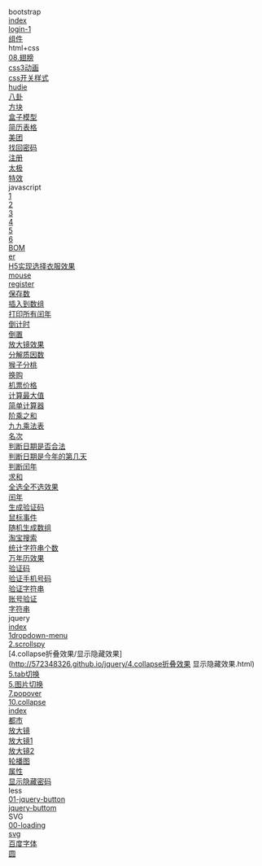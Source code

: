 
bootstrap<br/>
[index](http://572348326.github.io/bootstrap/index.html)<br/>
[login-1](http://572348326.github.io/bootstrap/index.html)<br/>
[组件](http://572348326.github.io/bootstrap/组件.html)<br/>
html+css<br/>
[08.翅膀](http://572348326.github.io/html+css/08.翅膀.html)<br/>
[css3动画](http://572348326.github.io/html+css/css3动画.html)<br/>
[css开关样式](http://572348326.github.io/html+css/css开关样式.html)<br/>
[hudie](http://572348326.github.io/html+css/hudie.html)<br/>
[八卦](http://572348326.github.io/html+css/八卦.html)<br/>
[方块](http://572348326.github.io/html+css/方块.html)<br/>
[盒子模型](http://572348326.github.io/html+css/盒子模型.html)<br/>
[简历表格](http://572348326.github.io/html+css/简历表格.html)<br/>
[美团](http://572348326.github.io/html+css/美团.html)<br/>
[找回密码](http://572348326.github.io/html+css/找回密码.html)<br/>
[注册](http://572348326.github.io/html+css/注册.html)<br/>
[太极](http://572348326.github.io/html+css/太极.html)<br/>
[特效](http://572348326.github.io/html+css/特效.html)<br/>
javascript<br/>
[1](http://572348326.github.io/javascript/1.html)<br/>
[2](http://572348326.github.io/javascript/2.html)<br/>
[3](http://572348326.github.io/javascript/3.html)<br/>
[4](http://572348326.github.io/javascript/4.html)<br/>
[5](http://572348326.github.io/javascript/5.html)<br/>
[6](http://572348326.github.io/javascript/6.html)<br/>
[BOM](http://572348326.github.io/javascript/BOM.html)<br/>
[er](http://572348326.github.io/javascript/er.html)<br/>
[H5实现选择衣服效果](http://572348326.github.io/javascript/H5实现选择衣服效果.html)<br/>
[mouse](http://572348326.github.io/javascript/mouse.html)<br/>
[register](http://572348326.github.io/javascript/register.html)<br/>
[保存数](http://572348326.github.io/javascript/保存数.html)<br/>
[插入到数组](http://572348326.github.io/javascript/插入到数组.html)<br/>
[打印所有闰年](http://572348326.github.io/javascript/打印所有闰年.html)<br/>
[倒计时](http://572348326.github.io/javascript/倒计时.html)<br/>
[倒置](http://572348326.github.io/javascript/倒置.html)<br/>
[放大镜效果](http://572348326.github.io/javascript/放大镜效果.html)<br/>
[分解质因数](http://572348326.github.io/javascript/分解质因数.html)<br/>
[猴子分桃](http://572348326.github.io/javascript/猴子分桃.html)<br/>
[换购](http://572348326.github.io/javascript/换购.html)<br/>
[机票价格](http://572348326.github.io/javascript/机票价格.html)<br/>
[计算最大值](http://572348326.github.io/javascript/计算最大值.html)<br/>
[简单计算器](http://572348326.github.io/javascript/简单计算器.html)<br/>
[阶乘之和](http://572348326.github.io/javascript/阶乘之和.html)<br/>
[九九乘法表](http://572348326.github.io/javascript/九九乘法表.html)<br/>
[名次](http://572348326.github.io/javascript/名次.html)<br/>
[判断日期是否合法](http://572348326.github.io/javascript/判断日期是否合法.html)<br/>
[判断日期是今年的第几天](http://572348326.github.io/javascript/判断日期是今年的第几天.html)<br/>
[判断闰年](http://572348326.github.io/javascript/判断闰年.html)<br/>
[求和](http://572348326.github.io/javascript/求和.html)<br/>
[全选全不选效果](http://572348326.github.io/javascript/全选全不选效果.html)<br/>
[闰年](http://572348326.github.io/javascript/闰年.html)<br/>
[生成验证码](http://572348326.github.io/javascript/生成验证码.html)<br/>
[鼠标事件](http://572348326.github.io/javascript/鼠标事件.html)<br/>
[随机生成数组](http://572348326.github.io/javascript/随机生成数组.html)<br/>
[淘宝搜索](http://572348326.github.io/javascript/淘宝搜索.html)<br/>
[统计字符串个数](http://572348326.github.io/javascript/统计字符串个数.html)<br/>
[万年历效果](http://572348326.github.io/javascript/万年历效果.html)<br/>
[验证码](http://572348326.github.io/javascript/验证码.html)<br/>
[验证手机号码](http://572348326.github.io/javascript/验证手机号码.html)<br/>
[验证字符串](http://572348326.github.io/javascript/验证字符串.html)<br/>
[账号验证](http://572348326.github.io/javascript/账号验证.html)<br/>
[字符串](http://572348326.github.io/javascript/字符串.html)<br/>
jquery<br/>
[index](http://572348326.github.io/jquery/垃圾桶/index.html)<br/>
[1dropdown-menu](http://572348326.github.io/jquery/1dropdown-menu.html)<br/>
[2.scrollspy](http://572348326.github.io/jquery/2.scrollspy.html)<br/>
[4.collapse折叠效果/显示隐藏效果](http://572348326.github.io/jquery/4.collapse折叠效果 显示隐藏效果.html)<br/>
[5.tab切换](http://572348326.github.io/jquery/5.tab切换.html)<br/>
[5.图片切换](http://572348326.github.io/jquery/5.图片切换.html)<br/>
[7.popover](http://572348326.github.io/jquery/7.popover.html)<br/>
[10.collapse](http://572348326.github.io/jquery/10.collapse.html)<br/>
[index](http://572348326.github.io/jquery/index.html)<br/>
[都市](http://572348326.github.io/jquery/都市.html)<br/>
[放大镜](http://572348326.github.io/jquery/放大镜.html)<br/>
[放大镜1](http://572348326.github.io/jquery/放大镜1.html)<br/>
[放大镜2](http://572348326.github.io/jquery/放大镜2.html)<br/>
[轮播图](http://572348326.github.io/jquery/轮播图.html)<br/>
[属性](http://572348326.github.io/jquery/属性.html)<br/>
[显示隐藏密码](http://572348326.github.io/jquery/显示隐藏密码.html)<br/>
less<br>
[01-jquery-button](http://572348326.github.io/less/01-jquery-button.html)<br/>
[jquery-buttom](http://572348326.github.io/less/jquery-buttom.html)<br/>
SVG<br>
[00-loading](http://572348326.github.io/SVG/00-loading.html)<br/>
[svg](http://572348326.github.io/SVG/svg.html)<br/>
[百度字体](http://572348326.github.io/SVG/百度字体.html)<br/>
[圆](http://572348326.github.io/SVG/圆.html)<br/>


